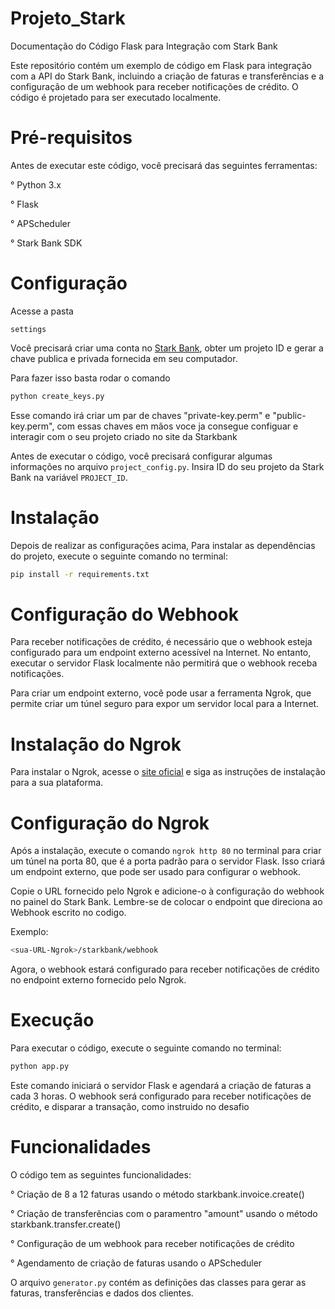 # Projeto_Stark

Documentação do Código Flask para Integração com Stark Bank

Este repositório contém um exemplo de código em Flask para integração com a API do Stark Bank, incluindo a criação de faturas e transferências e a configuração de um webhook para receber notificações de crédito. O código é projetado para ser executado localmente.

# Pré-requisitos
Antes de executar este código, você precisará das seguintes ferramentas:

° Python 3.x

° Flask

° APScheduler

° Stark Bank SDK

# Configuração

Acesse a pasta

`settings`

Você precisará criar uma conta no [Stark Bank](https://starkbank.com/), obter um projeto ID e gerar a chave publica e privada fornecida em seu computador.

Para fazer isso basta rodar o comando 

```bash
python create_keys.py
```

Esse comando irá criar um par de chaves "private-key.perm" e "public-key.perm", com essas chaves em mãos voce ja consegue configuar e interagir com o seu projeto criado no site da Starkbank

Antes de executar o código, você precisará configurar algumas informações no arquivo `project_config.py`. Insira ID do seu projeto da Stark Bank na variável `PROJECT_ID`.

# Instalação

Depois de realizar as configurações acima, Para instalar as dependências do projeto, execute o seguinte comando no terminal:

```bash
pip install -r requirements.txt
```

# Configuração do Webhook
Para receber notificações de crédito, é necessário que o webhook esteja configurado para um endpoint externo acessível na Internet. No entanto, executar o servidor Flask localmente não permitirá que o webhook receba notificações.

Para criar um endpoint externo, você pode usar a ferramenta Ngrok, que permite criar um túnel seguro para expor um servidor local para a Internet.

# Instalação do Ngrok
Para instalar o Ngrok, acesse o [site oficial](https://ngrok.com/) e siga as instruções de instalação para a sua plataforma.

# Configuração do Ngrok
Após a instalação, execute o comando `ngrok http 80` no terminal para criar um túnel na porta 80, que é a porta padrão para o servidor Flask. Isso criará um endpoint externo, que pode ser usado para configurar o webhook.

Copie o URL fornecido pelo Ngrok e adicione-o à configuração do webhook no painel do Stark Bank.
Lembre-se de colocar o endpoint que direciona ao Webhook escrito no codigo.

Exemplo:

```bash
<sua-URL-Ngrok>/starkbank/webhook
```

Agora, o webhook estará configurado para receber notificações de crédito no endpoint externo fornecido pelo Ngrok.


# Execução
Para executar o código, execute o seguinte comando no terminal:

```bash
python app.py
```
Este comando iniciará o servidor Flask e agendará a criação de faturas a cada 3 horas. O webhook será configurado para receber notificações de crédito, e disparar
a transação, como instruido no desafio

# Funcionalidades
O código tem as seguintes funcionalidades:

° Criação de 8 a 12 faturas usando o método starkbank.invoice.create()

° Criação de transferências com o paramentro "amount" usando o método starkbank.transfer.create()

° Configuração de um webhook para receber notificações de crédito

° Agendamento de criação de faturas usando o APScheduler


O arquivo `generator.py` contém as definições das classes para gerar as faturas, transferências e dados dos clientes.
